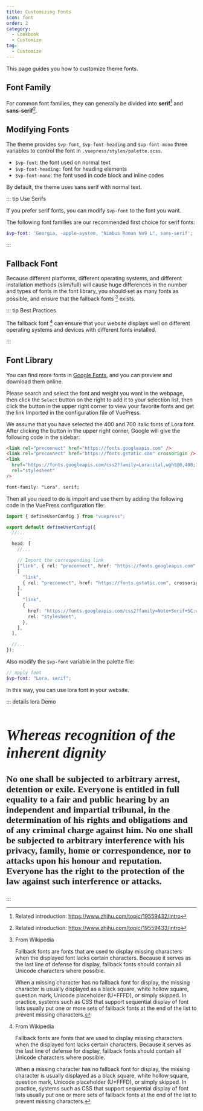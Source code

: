 ```yaml
---
title: Customizing Fonts
icon: font
order: 2
category:
  - Cookbook
  - Customize
tag:
  - Customize
---
```


This page guides you how to customize theme fonts.

<!-- more -->

## Font Family

For common font families, they can generally be divided into **serif**[^serif] and **sans-serif**[^sans-serif].

## Modifying Fonts

The theme provides `$vp-font`, `$vp-font-heading` and `$vp-font-mono` three variables to control the font in `.vuepress/styles/palette.scss`.

- `$vp-font`: the font used on normal text
- `$vp-font-heading:` font for heading elements
- `$vp-font-mono`: the font used in code block and inline codes

By default, the theme uses sans serif with normal text.

::: tip Use Serifs

If you prefer serif fonts, you can modify `$vp-font` to the font you want.

The following font families are our recommended first choice for serif fonts:

```scss
$vp-font: 'Georgia, -apple-system, "Nimbus Roman No9 L", sans-serif';
```

:::

## Fallback Font

Because different platforms, different operating systems, and different installation methods (slim/full) will cause huge differences in the number and types of fonts in the font library, you should set as many fonts as possible, and ensure that the fallback fonts [^fallback-font] exists.

::: tip Best Practices

The fallback font [^fallback-font] can ensure that your website displays well on different operating systems and devices with different fonts installed.

:::

## Font Library

You can find more fonts in [Google Fonts](https://fonts.google.com/), and you can preview and download them online.

Please search and select the font and weight you want in the webpage, then click the `Select` button on the right to add it to your selection list, then click the button in the upper right corner to view your favorite fonts and get the link Imported in the configuration file of VuePress.

We assume that you have selected the 400 and 700 italic fonts of Lora font. After clicking the button in the upper right corner, Google will give the following code in the sidebar:

```html
<link rel="preconnect" href="https://fonts.googleapis.com" />
<link rel="preconnect" href="https://fonts.gstatic.com" crossorigin />
<link
  href="https://fonts.googleapis.com/css2?family=Lora:ital,wght@0,400;1,700&display=swap"
  rel="stylesheet"
/>
```

```css
font-family: "Lora", serif;
```

Then all you need to do is import and use them by adding the following code in the VuePress configuration file:

```ts title=".vuepress/config.ts"
import { defineUserConfig } from "vuepress";

export default defineUserConfig({
  //...

  head: [
    //...

    // Import the corresponding link
    ["link", { rel: "preconnect", href: "https://fonts.googleapis.com" }],
    [
      "link",
      { rel: "preconnect", href: "https://fonts.gstatic.com", crossorigin: "" },
    ],
    [
      "link",
      {
        href: "https://fonts.googleapis.com/css2?family=Noto+Serif+SC:wght@400;500;700&display=swap",
        rel: "stylesheet",
      },
    ],
  ],

  //...
});
```

Also modify the `$vp-font` variable in the palette file:

```scss title=".vuepress/styles/palette.scss"
// apply font
$vp-font: "Lora, serif";
```

In this way, you can use lora font in your website.

::: details lora Demo

<div class="lora">

## Whereas recognition of the inherent dignity

No one shall be subjected to arbitrary arrest, detention or exile.
Everyone is entitled in full equality to a fair and public hearing by an independent and impartial tribunal, in the determination of his rights and obligations and of any criminal charge against him.
No one shall be subjected to arbitrary interference with his privacy, family, home or correspondence, nor to attacks upon his honour and reputation. Everyone has the right to the protection of the law against such interference or attacks.

</div>

:::

[^serif]: Related introduction: <https://www.zhihu.com/topic/19559432/intro>

[^sans-serif]: Related introduction: <https://www.zhihu.com/topic/19559433/intro>

[^fallback-font]: From Wikipedia

    Fallback fonts are fonts that are used to display missing characters when the displayed font lacks certain characters. Because it serves as the last line of defense for display, fallback fonts should contain all Unicode characters where possible.

    When a missing character has no fallback font for display, the missing character is usually displayed as a black square, white hollow square, question mark, Unicode placeholder (U+FFFD), or simply skipped. In practice, systems such as CSS that support sequential display of font lists usually put one or more sets of fallback fonts at the end of the list to prevent missing characters.

<script setup lang="ts">
import { useScriptTag } from '@vueuse/core'

useScriptTag("https://fonts.googleapis.com/css2?family=Noto+Serif+SC:wght@600;900&display=swap");
</script>

<style lang="scss" scoped>
.lora {
  font-family: Lora, serif;
  font-weight: 700;
  font-size: 1.5rem;

  h2 {
    font-weight: bold;
    font-style: italic;
    font-size: 2.5rem;
  }
}
</style>
